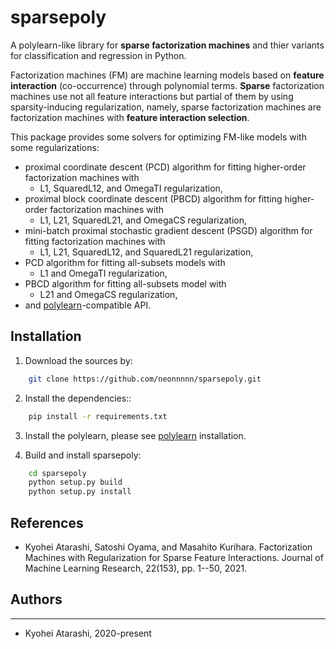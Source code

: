 # sparsepoly

A polylearn-like library for **sparse factorization machines** and thier variants
for classification and regression in Python.

Factorization machines (FM) are machine learning models based on
**feature interaction** (co-occurrence) through polynomial terms.
**Sparse** factorization machines use not all feature interactions but
partial of them by using sparsity-inducing regularization, namely, sparse 
factorization machines are factorization machines with **feature interaction
selection**.

This package provides some solvers for optimizing FM-like models with some regularizations:

- proximal coordinate descent (PCD) algorithm for fitting higher-order factorization machines with
    - L1, SquaredL12, and OmegaTI regularization,
- proximal block coordinate descent (PBCD) algorithm for fitting higher-order factorization machines with
    - L1, L21, SquaredL21, and OmegaCS regularization,
- mini-batch proximal stochastic gradient descent (PSGD) algorithm for fitting factorization machines with
    - L1, L21, SquaredL12, and SquaredL21 regularization,
- PCD algorithm for fitting all-subsets models with
    - L1 and OmegaTI regularization,
- PBCD algorithm for fitting all-subsets model with
    - L21 and OmegaCS regularization,
- and [polylearn](https://github.com/scikit-learn-contrib/polylearn)-compatible API.

## Installation

1. Download the sources by:
```bash
    git clone https://github.com/neonnnnn/sparsepoly.git
```
 
2. Install the dependencies::
```bash
    pip install -r requirements.txt
```

3. Install the polylearn, please see [polylearn](https://github.com/scikit-learn-contrib/polylearn) installation.


4. Build and install sparsepoly:
```bash
    cd sparsepoly
    python setup.py build
    python setup.py install
```
## References

- Kyohei Atarashi, Satoshi Oyama, and Masahito Kurihara. Factorization Machines with Regularization for Sparse Feature Interactions. Journal of Machine Learning Research, 22(153), pp. 1--50, 2021.

## Authors
-------

- Kyohei Atarashi, 2020-present
